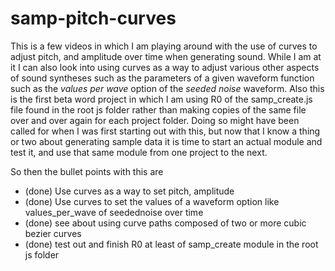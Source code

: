 # samp-pitch-curves

This is a few videos in which I am playing around with the use of curves to adjust pitch, and amplitude over time when generating sound. While I am at it I can also look into using curves as a way to adjust various other aspects of sound syntheses such as the parameters of a given waveform function such as the _values per wave_ option of the _seeded noise_ waveform. Also this is the first beta word project in which I am using R0 of the samp\_create.js file found in the root js folder rather than making copies of the same file over and over again for each project folder. Doing so might have been called for when I was first starting out with this, but now that I know a thing or two about generating sample data it is time to start an actual module and test it, and use that same module from one project to the next.

So then the bullet points with this are

* (done) Use curves as a way to set pitch, amplitude
* (done) Use curves to set the values of a waveform option like values\_per\_wave of seedednoise over time
* (done) see about using curve paths composed of two or more cubic bezier curves
* (done) test out and finish R0 at least of samp\_create module in the root js folder

